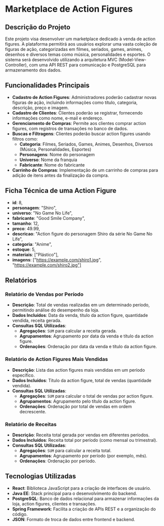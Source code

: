 # Marketplace de Action Figures

## Descrição do Projeto

Este projeto visa desenvolver um marketplace dedicado à venda de action figures. A plataforma permitirá aos usuários explorar uma vasta coleção de figuras de ação, categorizadas em filmes, seriados, games, animes, desenhos e diversos temas como música, personalidades e esportes. O sistema será desenvolvido utilizando a arquitetura MVC (Model-View-Controller), com uma API REST para comunicação e PostgreSQL para armazenamento dos dados.

## Funcionalidades Principais

- **Cadastro de Action Figures**: Administradores poderão cadastrar novas figuras de ação, incluindo informações como título, categoria, descrição, preço e imagem.
- **Cadastro de Clientes**: Clientes poderão se registrar, fornecendo informações como nome, e-mail e endereço.
- **Gerenciamento de Compras**: Permite aos clientes comprar action figures, com registros de transações no banco de dados.
- **Buscas e Filtragens**: Clientes poderão buscar action figures usando filtros como:
  - **Categoria**: Filmes, Seriados, Games, Animes, Desenhos, Diversos (Música, Personalidades, Esportes)
  - **Personagens**: Nome do personagem
  - **Universo**: Nome da franquia
  - **Fabricante**: Nome do fabricante
- **Carrinho de Compras**: Implementação de um carrinho de compras para adição de itens antes da finalização da compra.

## Ficha Técnica de uma Action Figure

- **id**: 8,
- **personagem**: "Shiro",
- **universo**: "No Game No Life",
- **fabricante**: "Good Smile Company",
- **tamanho**: 12,
- **preco**: 49.99,
- **descricao**: "Action figure do personagem Shiro da série No Game No Life",
- **categoria**: "Anime",
- **estoque**: 5,
- **materiais**: ["Plástico"],
- **imagens**: ["https://example.com/shiro1.jpg", "https://example.com/shiro2.jpg"]

## Relatórios

### Relatório de Vendas por Período
- **Descrição**: Total de vendas realizadas em um determinado período, permitindo análise do desempenho da loja.
- **Dados Incluídos**: Data da venda, título da action figure, quantidade vendida, receita gerada.
- **Consultas SQL Utilizadas**:
  - **Agregações**: `SUM` para calcular a receita gerada.
  - **Agrupamentos**: Agrupamento por data da venda e título da action figure.
  - **Ordenações**: Ordenação por data da venda e título da action figure.

### Relatório de Action Figures Mais Vendidas
- **Descrição**: Lista das action figures mais vendidas em um período específico.
- **Dados Incluídos**: Título da action figure, total de vendas (quantidade vendida).
- **Consultas SQL Utilizadas**:
  - **Agregações**: `SUM` para calcular o total de vendas por action figure.
  - **Agrupamentos**: Agrupamento pelo título da action figure.
  - **Ordenações**: Ordenação por total de vendas em ordem decrescente.

### Relatório de Receitas
- **Descrição**: Receita total gerada por vendas em diferentes períodos.
- **Dados Incluídos**: Receita total por período (como mensal ou trimestral).
- **Consultas SQL Utilizadas**:
  - **Agregações**: `SUM` para calcular a receita total.
  - **Agrupamentos**: Agrupamento por período (por exemplo, mês).
  - **Ordenações**: Ordenação por período.


## Tecnologias Utilizadas

- **React**: Biblioteca JavaScript para a criação de interfaces de usuário.
- **Java EE**: Stack principal para o desenvolvimento do backend.
- **PostgreSQL**: Banco de dados relacional para armazenar informações da loja, action figures, clientes e transações.
- **Spring Framework**: Facilita a criação de APIs REST e a organização do código.
- **JSON**: Formato de troca de dados entre frontend e backend.
